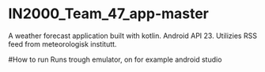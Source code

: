 # IN2000_Team_47_app-master
A weather forecast application built with kotlin. Android API 23. Utilizies RSS feed from meteorologisk institutt.

#How to run
Runs trough emulator, on for example android studio
